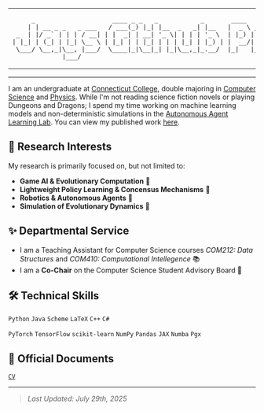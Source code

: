 <table align="center">
  <tr>
    <td>
<pre>
     _                    ____ _ _   _           _       ____             __ _ _      
    | | __ _ _   _ ___   / ___(_) |_| |__  _   _| |__   |  _ \ _ __ ___  / _(_) | ___ 
 _  | |/ _` | | | / __| | |  _| | __| '_ \| | | | '_ \  | |_) | '__/ _ \| |_| | |/ _ \
| |_| | (_| | |_| \__ \ | |_| | | |_| | | | |_| | |_) | |  __/| | | (_) |  _| | |  __/
 \___/ \__,_|\__, |___/  \____|_|\__|_| |_|\__,_|_.__/  |_|   |_|  \___/|_| |_|_|\___|
             |___/                                                                    
</pre>
    </td>
  </tr>
</table>

---

I am an undergraduate at [Connecticut College](https://www.conncoll.edu/), double majoring in [Computer Science](https://www.conncoll.edu/academics/majors-departments-programs/departments/computer-science/) and [Physics](https://www.conncoll.edu/academics/majors-departments-programs/departments/physics-astronomy-and-geophysics/). While I'm not reading science fiction novels or playing Dungeons and Dragons; I spend my time working on machine learning models and non-deterministic simulations in the [Autonomous Agent Learning Lab](https://oak.conncoll.edu/parker/research.html). You can view my published work [here](https://scholar.google.com/citations?user=mporz1gAAAAJ&hl=en).

## 🔬 Research Interests

My research is primarily focused on, but not limited to:
- **Game AI & Evolutionary Computation** 🧬
- **Lightweight Policy Learning & Concensus Mechanisms** 🔮
- **Robotics & Autonomous Agents** 🤖  
- **Simulation of Evolutionary Dynamics** 🌱  

## ✨ Departmental Service

- I am a Teaching Assistant for Computer Science courses *COM212: Data Structures* and *COM410: Computational Intellegence* 📚
- I am a **Co-Chair** on the Computer Science Student Advisory Board 💬


## 🛠️ Technical Skills

`Python` `Java` `Scheme` `LaTeX` `C++` `C#`

`PyTorch` `TensorFlow` `scikit-learn` `NumPy` `Pandas` `JAX` `Numba` `Pgx`


## 📄 Official Documents

[` CV `](Jay.Nash.CV.pdf)

---

> _Last Updated: July 29th, 2025_
